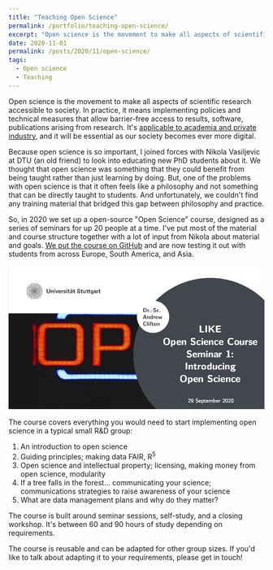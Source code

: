 ```yaml
---
title: "Teaching Open Science"
permalink: /portfolio/teaching-open-science/
excerpt: "Open science is the movement to make all aspects of scientific research accessible to society. But how do you teach a movement?<br/><img src='/images/OpenScience-Seminar1-500W.png' style='border: 1px solid;'>"
date: 2020-11-01
permalink: /posts/2020/11/open-science/
tags:
  - Open science
  - Teaching
---
```


Open science is the movement to make all aspects of scientific research accessible to society. In practice, it means implementing policies and technical measures that allow barrier-free access to results, software, publications arising from research. It's [applicable to academia and private industry](../../posts/2020/02/adopting-open-science/), and it will be essential as our society becomes ever more digital.

Because open science is so important, I joined forces with Nikola Vasiljevic at DTU (an old friend) to look into educating new PhD students about it. We thought that open science was something that they could benefit from being taught rather than just learning by doing. But, one of the problems with open science is that it often feels like a philosophy and not something that can be directly taught to students. And unfortunately, we couldn't find any training material that bridged this gap between philosophy and practice. 

So, in 2020 we set up a open-source "Open Science" course, designed as a series of seminars for up 20 people at a time. I've put most of the material and course structure together with a lot of input from Nikola about material and goals. [We put the course on GitHub](https://github.com/LIKE-ITN/OpenScienceTrainingCourse) and are now testing it out with students from across Europe, South America, and Asia. 

![The first slide of my Open Science course, [available on GitHub](https://github.com/LIKE-ITN/OpenScienceTrainingCourse)](/images/OpenScience-Seminar1.png "Cover slide for our Open Science course")

The course covers everything you would need to start implementing open science in a typical small R&D group:

1. An introduction to open science
1. Guiding principles; making data FAIR, R<sup>5</sup>
1. Open science and intellectual property; licensing, making money from open science, modularity
1. If a tree falls in the forest... communicating your science; communications strategies to raise awareness of your science
1. What are data management plans and why do they matter?

The course is built around seminar sessions, self-study, and a closing workshop. It's between 60 and 90 hours of study depending on requirements.

The course is reusable and can be adapted for other group sizes. If you'd like to talk about adapting it to your requirements, please get in touch!


